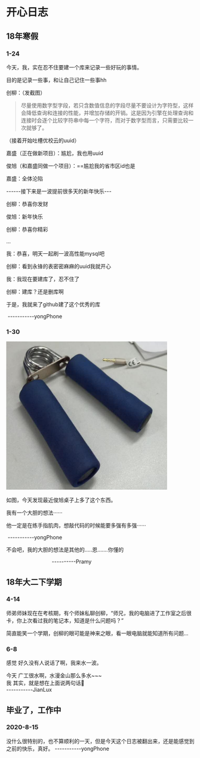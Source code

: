 # 开心日志

## 18年寒假

### 1-24

今天，我，实在忍不住要建一个库来记录一些好玩的事情。

目的是记录一些事，和让自己记住一些事hh

创柳：（发截图）

> 尽量使用数字型字段，若只含数值信息的字段尽量不要设计为字符型，这样会降低查询和连接的性能，并增加存储的开销。这是因为引擎在处理查询和连接时会逐个比较字符串中每一个字符，而对于数字型而言，只需要比较一次就够了。

（接着开始吐槽优校云的uuid）

嘉盛（正在做新项目）：尴尬，我也用uuid

俊旭（和嘉盛同做一个项目）：==尴尬我的省市区id也是

嘉盛：全体沦陷

------接下来是一波提前很多天的新年快乐---

创柳：恭喜你发财

俊旭：新年快乐

创柳：恭喜你精彩

...



我：恭喜，明天一起刷一波高性能mysql吧

创柳：看到永锋的表密密麻麻的uuid我就开心

我：我现在要建库了，忍不住了

创柳：建库？还是删库啊

于是，我就来了github建了这个优秀的库

​																-----------yongPhone



### 1-30

![](pictures/0.jpg)

如图，今天发现最近俊旭桌子上多了这个东西。

我有一个大胆的想法······

他一定是在练手指肌肉，想敲代码的时候能要多强有多强······

​																-----------yongPhone

不会吧，我的大胆的想法是其他的.....恩.......你懂的

                                ----------Pramy
                               
## 18年大二下学期
### 4-14
师弟师妹现在在考核期，有个师妹私聊创柳，“师兄，我的电脑进了工作室之后很卡，你上次看过我的笔记本，知道是什么问题吗？”

简直能笑一个学期，创柳的眼可能是神来之眼，看一眼电脑就能知道所有问题...





### 6-8
感觉 好久没有人说话了啊，我来水一波。

今天 广工很水啊，水漫金山那么多水~~~  
我 其实，就是想在上面说两句话:tada:    
																-----------JianLux

## 毕业了，工作中
### 2020-8-15
没什么很特别的，也不算顺利的一天，但是今天这个日志被翻出来，还是能感觉到之前的快乐，真好。
   -----------yongPhone
